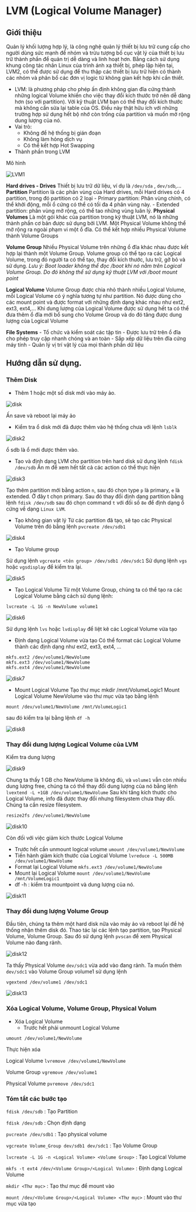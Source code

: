 # LVM (Logical Volume Manager)

## Giới thiệu
Quản lý khối lượng hợp lý, là công nghệ quản lý thiết bị lưu trữ cung cấp cho người dùng sức mạnh để nhóm và trừu tượng bố cục vật lý của thiết bị lưu trữ thành phần để quản trị dễ dàng và linh hoạt hơn. Bằng cách sử dụng khung công tác nhân Linux của trình ánh xạ thiết bị, phép lặp hiện tại, LVM2, có thể được sử dụng để thu thập các thiết bị lưu trữ hiện có thành các nhóm và phân bổ các đơn vị logic từ không gian kết hợp khi cần thiết.
* LVM: là phương pháp cho phép ấn định không gian đĩa cứng thành những logical Volume khiến cho việc thay đổi kích thước trở nên dễ dàng hơn (so với partition). Với kỹ thuật LVM bạn có thể thay đổi kích thước mà không cần sửa lại table của OS. Điều này thật hữu ích với những trường hợp sử dụng hết bộ nhớ còn trống của partition và muốn mở rộng dung lượng của nó.
* Vai trò: 
    - Không để hệ thống bị gián đoạn
    - Không làm hỏng dịch vụ
    - Có thể kết hợp Hot Swapping
* Thành phần trong LVM

Mô hình

![LVM1](images_Linux/LVM1.png)

**Hard drives - Drives**
Thiết bị lưu trữ dữ liệu, ví dụ là `/dev/sda` , `dev/sdb`,...
**Partition**
Partition là các phân vùng của Hard drives, mỗi Hard drives có 4 partition, trong đó partition có 2 loại
    - Primary partition: Phân vùng chính, có thể khởi động, mỗi ổ cứng có thể có tối đa 4 phân vùng này.
    - Extended partition: phân vùng mở rộng, có thể tao những vùng luân lý.
**Physical Volumes**
Là một gói khác của partition trong kỹ thuật LVM, nó là những thành phần cơ bản được sử dụng bởi LVM. Một Physical Volume không thể mở rộng ra ngoài phạm vi một ổ đĩa.
Có thể kết hợp nhiều Physical Volume thành Volume Groups

**Volume Group**
Nhiều Physical Volume trên những ổ đĩa khác nhau được kết hợp lại thành một Volume Group. Volume group có thể tạo ra các Logical Volume, trong đó người ta có thể tạo, thay đổi kích thước, lưu trữ, gỡ bỏ và sử dụng.
*Lưu ý: Boot loader không thể đọc /boot khi nó nằm trên Logical Volume Group. Do đó không thể sử dụng kỹ thuật LVM với /boot mount point*

**Logical Volume**
Volume Group được chia nhỏ thành nhiều Logical Volume, mỗi Logical Volume có ý nghĩa tương tự như partition. Nó được dùng cho các mount point và được format với những định dạng khác nhau như ext2, ext3, ext4,…
Khi dung lượng của Logical Volume được sử dụng hết ta có thể đưa thêm ổ đĩa mới bổ sung cho Volume Group và do đó tăng được dung lượng của Logical Volume

**File Systems**
    - Tổ chức và kiểm soát các tập tin
    - Được lưu trữ trên ổ đĩa cho phép truy cập nhanh chóng và an toàn
    - Sắp xếp dữ liệu trên đĩa cứng máy tính
    - Quản lý vị trí vật lý của mọi thành phần dữ liệu

## Hướng dẫn sử dụng.
### Thêm Disk

* Thêm 1 hoặc một số disk mới vào máy ảo.

![disk](images_Linux/disk1.png)

Ấn save và reboot lại máy ảo

* Kiểm tra ổ disk mới đã được thêm vào hệ thống chưa với lệnh `lsblk`

![disk2](images_Linux/disk2.png)

ổ sdb là ổ mới được thêm vào.

* Tạo và định dạng LVM cho partition trên hard disk sử dụng lệnh `fdisk /dev/sdb`
Ấn m để xem hết tất cả các action có thể thực hiện

![disk3](images_Linux/disk3.png)

Tạo thêm partition mới bằng action `n`, sau đó chọn type `p` là primary, `e` là extended. Ở đây t chọn primary. Sau đó thay đổi định dạng partition bằng lệnh `fdisk /dev/sdb` sau đó chọn command `t` với đối số `8e` để định dạng ổ cứng về dạng `Linux LVM`.

* Tạo không gian vật lý 
Từ các partition đã tạo, sẽ tạo các Physical Volume trên đó bằng lệnh `pvcreate /dev/sdb1`

![disk4](images_Linux/disk4.png)

* Tạo Volume group

Sử dụng lệnh `vgcreate <tên group> /dev/sdb1 /dev/sdc1`
Sử dụng lệnh `vgs` hoặc `vgsdisplay` để kiểm tra lại.

![disk5](images_Linux/disk5.png)

* Tạo Logical Volume
Từ một Volume Group, chúng ta có thể tạo ra các Logical Volume bằng cách sử dụng lệnh:

`lvcreate -L 1G -n NewVolume volume1`

![disk6](images_Linux/disk6.png)

Sử dụng lệnh `lvs` hoặc `lvdisplay` để liệt kê các Logical Volume vừa tạo
* Định dạng Logical Volume vừa tạo
Có thể format các Logical Volume thành các định dạng như ext2, ext3, ext4, ...
```
mkfs.ext2 /dev/volume1/NewVolume
mkfs.ext3 /dev/volume1/NewVolume
mkfs.ext4 /dev/volume1/NewVolume
```

![disk7](images_Linux/disk7.png)

* Mount Logical Volume
Tạo thư mục mkdir /mnt/VolumeLogic1
Mount Logical Volume NewVolume vào thư mục vừa tạo bằng lệnh 
```
mount /dev/volume1/NewVolume /mnt/VolumeLogic1
```
sau đó kiểm tra lại bằng lệnh `df -h`

![disk8](images_Linux/disk8.png)

### Thay đổi dung lượng Logical Volume của LVM

Kiểm tra dung lượng 

![disk9](images_Linux/disk9.png)

Chung ta thấy 1 GB cho NewVolume là không đủ, và `volume1` vẫn còn nhiều dung lượng free, chúng ta có thể thay đổi dung lượng của nó bằng lệnh `lvextend -L +1GB /dev/volume1/NewVolume`
Sau khi tăng kích thước cho Logical Volume, info đã được thay đổi nhưng filesystem chưa thay đổi. Chúng ta cần resize filesystem.
```
resize2fs /dev/volume1/NewVolume
```
![disk10](images_Linux/disk10.png)

Còn đối với việc giảm kích thước Logical Volume
- Trước hết cần unmount logical volume `umount /dev/volume1/NewVolume`
- Tiến hành giảm kích thước của Logical Volume `lvreduce -L 500MB /dev/volume1/NewVolume`
- Format lại Logical Volume `mkfs.ext3 /dev/volume1/NewVolume`
- Mount lại Logical Volume `mount /dev/volume1/NewVolume /mnt/VolumeLogic1`
- df -h : kiểm tra mountpoint và dung lượng của nó.

![disk11](images_Linux/disk11.png)

### Thay đổi dung lượng Volume Group
Đầu tiên, chúng ta thêm một hard disk nữa vào máy ảo và reboot lại để hệ thống nhận thêm disk đó. Thao tác lại các lệnh tạo partition, tạo Physical Volume, Volume Group. 
Sau đó sử dụng lệnh `pvscan` để xem Physical Volume nào đang rảnh.

![disk12](images_Linux/disk12.png)

Ta thấy Physical Volume `dev/sdc1` vừa add vào đang rảnh. Ta muốn thêm `dev/sdc1` vào Volume Group volume1 sử dụng lệnh 
```
vgextend /dev/volume1 /dev/sdc1
```

![disk13](images_Linux/disk13.png)

### Xóa Logical Volume, Volume Group, Physical Volum

* Xóa Logical Volume
    * Trước hết phải unmount Logical Volume

```
umount /dev/volume1/NewVolume
```
Thực hiện xóa 

Logical Volume `lvremove /dev/volume1/NewVolume`

Volume Group `vgremove /dev/volume1`

Physical Volume `pvremove /dev/sdc1`

### Tóm tắt các bước tạo

`fdisk /dev/sdb` : Tạo Partition

`fdisk /dev/sdb` : Chọn định dạng

`pvcreate /dev/sdb1` : Tạo physical volume

`vgcreate Volume_Group dev/sdb1 dev/sdc1` : Tạo Volume Group

`lvcreate -L 1G -n <Logical Volume> <Volume Group>` : Tạo Logical Volume

`mkfs -t ext4 /dev/<Volume Group>/<Logical Volume>` : Định dạng Logical Volume

`mkdir <Thư mục>` : Tạo thư mục để mount vào

`mount /dev/<Volume Group>/<Logical Volume> <Thư mục>` : Mount vào thư mục vừa tạo
